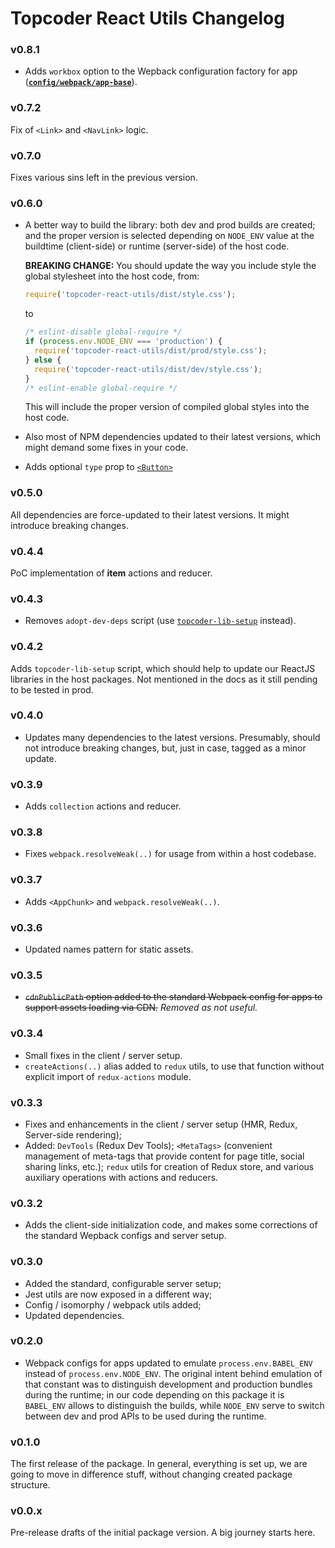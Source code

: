 # Topcoder React Utils Changelog

### v0.8.1
- Adds `workbox` option to the Wepback configuration factory for app
  ([**`config/webpack/app-base`**](docs/webpack-config.md#configuration-details)).

### v0.7.2
Fix of `<Link>` and `<NavLink>` logic.

### v0.7.0
Fixes various sins left in the previous version.

### v0.6.0
- A better way to build the library: both dev and prod builds are created; and
  the proper version is selected depending on `NODE_ENV` value at the buildtime
  (client-side) or runtime (server-side) of the host code.

  **BREAKING CHANGE:** You should update the way you include style the global
  stylesheet into the host code, from:
  ```jsx
  require('topcoder-react-utils/dist/style.css');
  ```
  to
  ```jsx
  /* eslint-disable global-require */
  if (process.env.NODE_ENV === 'production') {
    require('topcoder-react-utils/dist/prod/style.css');
  } else {
    require('topcoder-react-utils/dist/dev/style.css');
  }
  /* eslint-enable global-require */
  ```
  This will include the proper version of compiled global styles into the host
  code.

- Also most of NPM dependencies updated to their latest versions, which might
  demand some fixes in your code.

- Adds optional `type` prop to [`<Button>`](docs/button.md)

### v0.5.0
All dependencies are force-updated to their latest versions. It might introduce
breaking changes.

### v0.4.4
PoC implementation of **item** actions and reducer.

### v0.4.3
- Removes `adopt-dev-deps` script (use
  [`topcoder-lib-setup`](docs/topcoder-lib-setup-script.md) instead).

### v0.4.2
Adds `topcoder-lib-setup` script, which should help to update our ReactJS
libraries in the host packages. Not mentioned in the docs as it still pending
to be tested in prod.

### v0.4.0
- Updates many dependencies to the latest versions. Presumably, should not
  introduce breaking changes, but, just in case, tagged as a minor update.

### v0.3.9
- Adds `collection` actions and reducer.

### v0.3.8
- Fixes `webpack.resolveWeak(..)` for usage from within a host codebase.

### v0.3.7
- Adds `<AppChunk>` and `webpack.resolveWeak(..)`.

### v0.3.6
- Updated names pattern for static assets.

### v0.3.5
- ~~`cdnPublicPath` option added to the standard Webpack config for apps to support
  assets loading via CDN.~~ *Removed as not useful.*

### v0.3.4
- Small fixes in the client / server setup.
- `createActions(..)` alias added to `redux` utils, to use that function without
  explicit import of `redux-actions` module.

### v0.3.3
- Fixes and enhancements in the client / server setup (HMR, Redux, Server-side
  rendering);
- Added: `DevTools` (Redux Dev Tools); `<MetaTags>` (convenient management of
  meta-tags that provide content for page title, social sharing links, etc.);
  `redux` utils for creation of Redux store, and various auxiliary operations
  with actions and reducers.

### v0.3.2
- Adds the client-side initialization code, and makes some corrections of the
  standard Wepback configs and server setup.

### v0.3.0
- Added the standard, configurable server setup;
- Jest utils are now exposed in a different way;
- Config / isomorphy / webpack utils added;
- Updated dependencies.

### v0.2.0
- Webpack configs for apps updated to emulate `process.env.BABEL_ENV` instead of
  `process.env.NODE_ENV`. The original intent behind emulation of that constant
  was to distinguish development and production bundles during the runtime; in
  our code depending on this package it is `BABEL_ENV` allows to distinguish
  the builds, while `NODE_ENV` serve to switch between dev and prod APIs to be
  used during the runtime.

### v0.1.0
The first release of the package. In general, everything is set up, we are going
to move in difference stuff, without changing created package structure.

### v0.0.x
Pre-release drafts of the initial package version. A big journey starts here.
